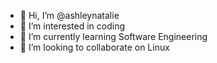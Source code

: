 - 👋 Hi, I’m @ashleynatalie
- 👀 I’m interested in coding
- 🌱 I’m currently learning Software Engineering
- 💞️ I’m looking to collaborate on Linux

<!---
ashleynatalie/ashleynatalie is a ✨ special ✨ repository because its `README.md` (this file) appears on your GitHub profile.
You can click the Preview link to take a look at your changes.
--->
